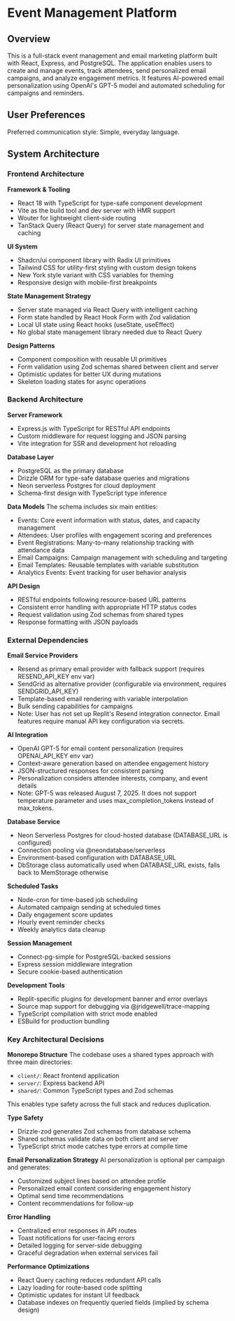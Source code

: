 # Event Management Platform

## Overview

This is a full-stack event management and email marketing platform built with React, Express, and PostgreSQL. The application enables users to create and manage events, track attendees, send personalized email campaigns, and analyze engagement metrics. It features AI-powered email personalization using OpenAI's GPT-5 model and automated scheduling for campaigns and reminders.

## User Preferences

Preferred communication style: Simple, everyday language.

## System Architecture

### Frontend Architecture

**Framework & Tooling**
- React 18 with TypeScript for type-safe component development
- Vite as the build tool and dev server with HMR support
- Wouter for lightweight client-side routing
- TanStack Query (React Query) for server state management and caching

**UI System**
- Shadcn/ui component library with Radix UI primitives
- Tailwind CSS for utility-first styling with custom design tokens
- New York style variant with CSS variables for theming
- Responsive design with mobile-first breakpoints

**State Management Strategy**
- Server state managed via React Query with intelligent caching
- Form state handled by React Hook Form with Zod validation
- Local UI state using React hooks (useState, useEffect)
- No global state management library needed due to React Query

**Design Patterns**
- Component composition with reusable UI primitives
- Form validation using Zod schemas shared between client and server
- Optimistic updates for better UX during mutations
- Skeleton loading states for async operations

### Backend Architecture

**Server Framework**
- Express.js with TypeScript for RESTful API endpoints
- Custom middleware for request logging and JSON parsing
- Vite integration for SSR and development hot reloading

**Database Layer**
- PostgreSQL as the primary database
- Drizzle ORM for type-safe database queries and migrations
- Neon serverless Postgres for cloud deployment
- Schema-first design with TypeScript type inference

**Data Models**
The schema includes six main entities:
- Events: Core event information with status, dates, and capacity management
- Attendees: User profiles with engagement scoring and preferences
- Event Registrations: Many-to-many relationship tracking with attendance data
- Email Campaigns: Campaign management with scheduling and targeting
- Email Templates: Reusable templates with variable substitution
- Analytics Events: Event tracking for user behavior analysis

**API Design**
- RESTful endpoints following resource-based URL patterns
- Consistent error handling with appropriate HTTP status codes
- Request validation using Zod schemas from shared types
- Response formatting with JSON payloads

### External Dependencies

**Email Service Providers**
- Resend as primary email provider with fallback support (requires RESEND_API_KEY env var)
- SendGrid as alternative provider (configurable via environment, requires SENDGRID_API_KEY)
- Template-based email rendering with variable interpolation
- Bulk sending capabilities for campaigns
- Note: User has not set up Replit's Resend integration connector. Email features require manual API key configuration via secrets.

**AI Integration**
- OpenAI GPT-5 for email content personalization (requires OPENAI_API_KEY env var)
- Context-aware generation based on attendee engagement history
- JSON-structured responses for consistent parsing
- Personalization considers attendee interests, company, and event details
- Note: GPT-5 was released August 7, 2025. It does not support temperature parameter and uses max_completion_tokens instead of max_tokens.

**Database Service**
- Neon Serverless Postgres for cloud-hosted database (DATABASE_URL is configured)
- Connection pooling via @neondatabase/serverless
- Environment-based configuration with DATABASE_URL
- DbStorage class automatically used when DATABASE_URL exists, falls back to MemStorage otherwise

**Scheduled Tasks**
- Node-cron for time-based job scheduling
- Automated campaign sending at scheduled times
- Daily engagement score updates
- Hourly event reminder checks
- Weekly analytics data cleanup

**Session Management**
- Connect-pg-simple for PostgreSQL-backed sessions
- Express session middleware integration
- Secure cookie-based authentication

**Development Tools**
- Replit-specific plugins for development banner and error overlays
- Source map support for debugging via @jridgewell/trace-mapping
- TypeScript compilation with strict mode enabled
- ESBuild for production bundling

### Key Architectural Decisions

**Monorepo Structure**
The codebase uses a shared types approach with three main directories:
- `client/`: React frontend application
- `server/`: Express backend API
- `shared/`: Common TypeScript types and Zod schemas

This enables type safety across the full stack and reduces duplication.

**Type Safety**
- Drizzle-zod generates Zod schemas from database schema
- Shared schemas validate data on both client and server
- TypeScript strict mode catches type errors at compile time

**Email Personalization Strategy**
AI personalization is optional per campaign and generates:
- Customized subject lines based on attendee profile
- Personalized email content considering engagement history
- Optimal send time recommendations
- Content recommendations for follow-up

**Error Handling**
- Centralized error responses in API routes
- Toast notifications for user-facing errors
- Detailed logging for server-side debugging
- Graceful degradation when external services fail

**Performance Optimizations**
- React Query caching reduces redundant API calls
- Lazy loading for route-based code splitting
- Optimistic updates for instant UI feedback
- Database indexes on frequently queried fields (implied by schema design)